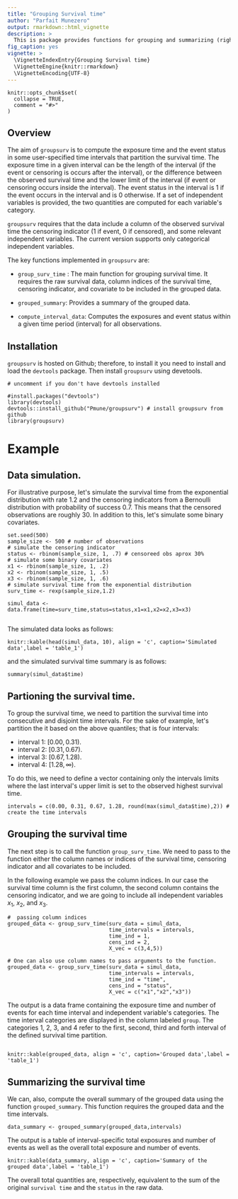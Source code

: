 ```yaml
---
title: "Grouping Survival time"
author: "Parfait Munezero"
output: rmarkdown::html_vignette
description: >
  This is package provides functions for grouping and summarizing (right censored) Survival times. 
fig_caption: yes
vignette: >
  \VignetteIndexEntry{Grouping Survival time}
  \VignetteEngine{knitr::rmarkdown}
  \VignetteEncoding{UTF-8}
---
```


```{r setup, include = FALSE}
knitr::opts_chunk$set(
  collapse = TRUE,
  comment = "#>"
)
```

## Overview


The aim of `groupsurv`  is to compute the exposure time and the event status in some user-specified time intervals that partition the survival time. The exposure time in a given interval can be the length of the interval (if the event or censoring is occurs after the interval), or the difference between the observed survival time and the lower limit of the interval (if event or censoring occurs inside the interval). The event status in the interval is $1$ if the event occurs in the interval and is $0$ otherwise. If a set of independent variables is provided, the two quantities are computed for each variable's category.

`groupsurv` requires that the data include a column of the observed survival time the censoring indicator ($1$ if event, $0$ if censored), and some relevant independent variables. The current version supports only categorical independent variables. 

The key functions implemented in `groupsurv` are:

 * `group_surv_time` : The main function for grouping survival time. It requires the raw survival data, column indices of the survival time, censoring indicator, and covariate to be included in the grouped data.
 
 * `grouped_summary`: Provides a summary of the grouped data.
 
 * `compute_interval_data`: Computes the exposures and event status within a given time period (interval) for all observations.
 
 
## Installation

`groupsurv` is hosted on  Github; therefore, to install it you need to install and load the `devtools` package. Then install `groupsurv` using devetools. 

```{r, message=FALSE}
# uncomment if you don't have devtools installed

#install.packages("devtools")
library(devtools)
devtools::install_github("Pmune/groupsurv") # install groupsurv from github
library(groupsurv)
```


# Example

## Data simulation.

For illustrative purpose, let's simulate the survival time from the exponential distribution with rate $1.2$ and the censoring indicators from a Bernoulli distribution with probability of success $0.7$. This means that the censored observations are roughly $30%$. In addition to this, let's simulate some binary covariates.


```{r}
set.seed(500)
sample_size <- 500 # number of observations  
# simulate the censoring indicator
status <- rbinom(sample_size, 1, .7) # censoreed obs aprox 30%
# simulate some binary covariates
x1 <- rbinom(sample_size, 1, .2)
x2 <- rbinom(sample_size, 1, .5)
x3 <- rbinom(sample_size, 1, .6)
# simulate survival time from the exponential distribution
surv_time <- rexp(sample_size,1.2) 

simul_data <- data.frame(time=surv_time,status=status,x1=x1,x2=x2,x3=x3)


```

The simulated data looks as follows: 
```{r, echo=FALSE}
knitr::kable(head(simul_data, 10), align = 'c', caption='Simulated data',label = 'table_1')
```

and the simulated survival time summary is as follows:
```{r, echo=FALSE}
summary(simul_data$time)
```

## Partioning the survival time.

To group the survival time, we need to partition the survival time into consecutive and disjoint time intervals. For the sake of example, let's partition the it based on the above quantiles; that is four intervals: 

  * interval $1$: $[0.00, 0.31)$.
  * interval $2$: $[0.31, 0.67)$.
  * interval $3$: $[0.67, 1.28)$.
  * interval $4$: $[1.28, \infty)$.

To do this, we need to define a vector containing only the intervals limits where the last interval's upper limit is set to the observed highest survival time.

```{r, echo=TRUE}
intervals = c(0.00, 0.31, 0.67, 1.28, round(max(simul_data$time),2)) # create the time intervals
```


## Grouping the survival time


The next step is to call the function `group_surv_time`. We need to pass to the function either the column names or indices of the survival time, censoring indicator and all covariates to be included. 

In the following example we pass the column indices. In our case the survival time column is the first column, the second column contains the censoring indicator, and we are going to include all independent variables $x_1$, $x_2$, and $x_3$. 


```{r}
#  passing column indices
grouped_data <- group_surv_time(surv_data = simul_data,
                                time_intervals = intervals,
                                time_ind = 1,
                                cens_ind = 2,
                                X_vec = c(3,4,5))

# One can also use column names to pass arguments to the function.
grouped_data <- group_surv_time(surv_data = simul_data,
                                time_intervals = intervals,
                                time_ind = "time",
                                cens_ind = "status",
                                X_vec = c("x1","x2","x3"))

```


The output is a data frame containing the exposure time and number of events for each time interval and independent variable's categories. The time interval categories are displayed in the column labeled `group`. The categories $1$, $2$, $3$, and $4$ refer to the first, second, third and forth interval of the defined survival time partition. 

```{r, echo=FALSE}

knitr::kable(grouped_data, align = 'c', caption='Grouped data',label = 'table_1')
```


## Summarizing the survival time

We can, also, compute the overall summary of the grouped data using the function `grouped_summary`. This function requires the grouped data and the time intervals.

```{r}
data_summary <- grouped_summary(grouped_data,intervals)

```

The output is a table of interval-specific total exposures and number of events as well as the overall total exposure and number of events. 
```{r, echo=FALSE}
knitr::kable(data_summary, align = 'c', caption='Summary of the grouped data',label = 'table_1') 
```



The overall total quantities are, respectively, equivalent to the sum of the original `survival time` and the `status` in the raw data.  

